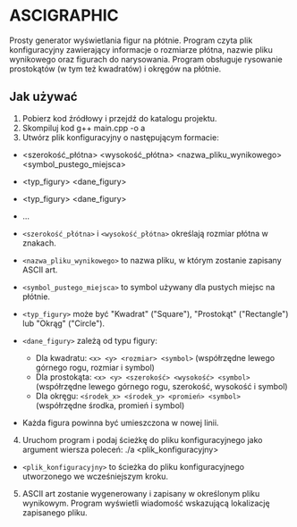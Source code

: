 # ASCIGRAPHIC

Prosty generator wyświetlania figur na płótnie. Program czyta plik konfiguracyjny zawierający informacje o rozmiarze płótna, nazwie pliku wynikowego oraz figurach do narysowania. Program obsługuje rysowanie prostokątów (w tym też kwadratów) i okręgów na płótnie.

## Jak używać

1. Pobierz kod źródłowy i przejdź do katalogu projektu.
2. Skompiluj kod
   g++ main.cpp -o a
3. Utwórz plik konfiguracyjny o następującym formacie:
- <szerokość_płótna> <wysokość_płótna> <nazwa_pliku_wynikowego> <symbol_pustego_miejsca>
- <typ_figury> <dane_figury>
- <typ_figury> <dane_figury>
- ...

- `<szerokość_płótna>` i `<wysokość_płótna>` określają rozmiar płótna w znakach.
- `<nazwa_pliku_wynikowego>` to nazwa pliku, w którym zostanie zapisany ASCII art.
- `<symbol_pustego_miejsca>` to symbol używany dla pustych miejsc na płótnie.
- `<typ_figury>` może być "Kwadrat" ("Square"), "Prostokąt" ("Rectangle") lub "Okrąg" ("Circle").
- `<dane_figury>` zależą od typu figury:
  - Dla kwadratu: `<x> <y> <rozmiar> <symbol>` (współrzędne lewego górnego rogu, rozmiar i symbol)
  - Dla prostokąta: `<x> <y> <szerokość> <wysokość> <symbol>` (współrzędne lewego górnego rogu, szerokość, wysokość i symbol)
  - Dla okręgu: `<środek_x> <środek_y> <promień> <symbol>` (współrzędne środka, promień i symbol)
- Każda figura powinna być umieszczona w nowej linii.

4. Uruchom program i podaj ścieżkę do pliku konfiguracyjnego jako argument wiersza poleceń:
   ./a <plik_konfiguracyjny>

- `<plik_konfiguracyjny>` to ścieżka do pliku konfiguracyjnego utworzonego we wcześniejszym kroku.

5. ASCII art zostanie wygenerowany i zapisany w określonym pliku wynikowym. Program wyświetli wiadomość wskazującą lokalizację zapisanego pliku.

